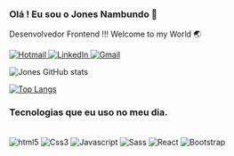 ### Olá ! Eu sou o Jones Nambundo 🙌
Desenvolvedor Frontend !!!
Welcome to my World 🌏

<a href="mailto:jonesnambundo@hotmail.com" target="_blank">
  <img src="https://img.shields.io/badge/Hotmail-0078D4?style=for-the-badge&logo=windows&logoColor=white" alt="Hotmail">
</a>
<a href="https://www.linkedin.com/in/jones-nambundo-336085a2/" target="_blank">
  <img src="https://img.shields.io/badge/LinkedIn-0077B5?style=for-the-badge&logo=linkedin&logoColor=white" alt="LinkedIn">
</a>
<a href="mailto:ghustlerecords@gmail.com" target="_blank">
  <img src="https://img.shields.io/badge/Gmail-D14836?style=for-the-badge&logo=gmail&logoColor=white" alt="Gmail">
</a>

![Jones GitHub stats](https://github-readme-stats.vercel.app/api?username=jonesnambundo&show_icons=true&theme=dracula)

[![Top Langs](https://github-readme-stats.vercel.app/api/top-langs/?username=jonesnambundo)](https://github.com/anuraghazra/github-readme-stats)

### Tecnologias que eu uso no meu dia.
<div style="display: inline_block"><br/>
    <img align="center" alt ="html5" src="https://img.shields.io/badge/HTML5-E34F26?style=for-the-badge&logo=html5&logoColor=white" />
    <img align="center" alt ="Css3" src="https://img.shields.io/badge/CSS3-1572B6?style=for-the-badge&logo=css3&logoColor=white" />
    <img align="center" alt ="Javascript" src="https://img.shields.io/badge/JavaScript-F7DF1E?style=for-the-badge&logo=javascript&logoColor=black" />
    <img align="center" alt ="Sass" src="https://img.shields.io/badge/Sass-CC6699?style=for-the-badge&logo=sass&logoColor=white" />
    <img align="center" alt ="React" src="https://img.shields.io/badge/React-20232A?style=for-the-badge&logo=react&logoColor=61DAFB" />
    <img align="center" alt ="Bootstrap" src="https://img.shields.io/badge/Bootstrap-563D7C?style=for-the-badge&logo=bootstrap&logoColor=white" />
</div><br/>




